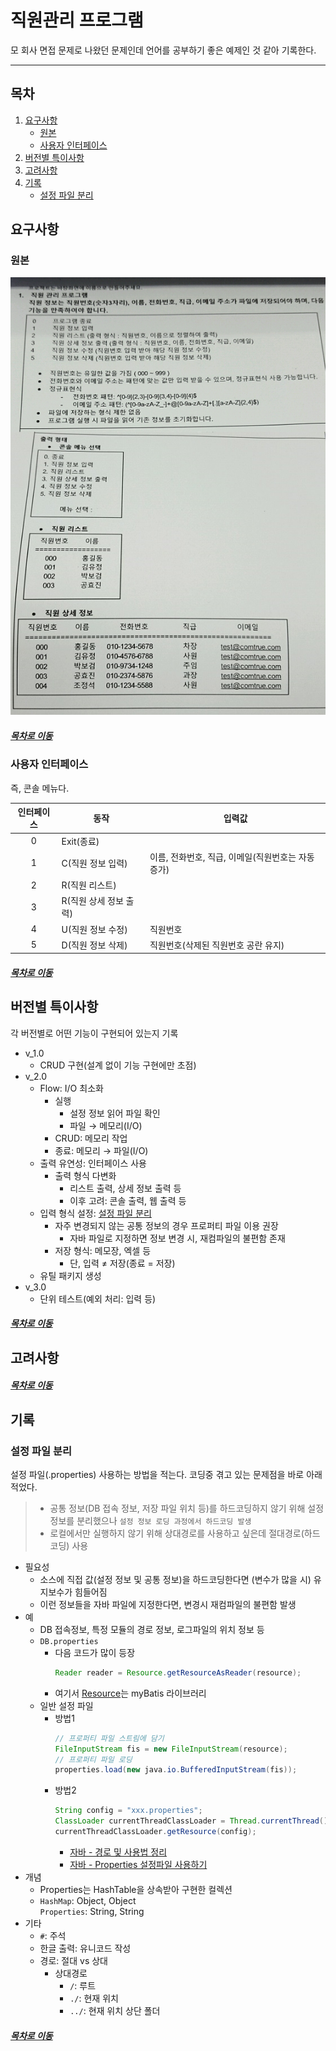직원관리 프로그램
=====
모 회사 면접 문제로 나왔던 문제인데 언어를 공부하기 좋은 예제인 것 같아 기록한다.
- - -
## 목차
1. [요구사항](#요구사항)
	* [원본](#원본)
	* [사용자 인터페이스](#사용자-인터페이스)
2. [버전별 특이사항](#버전별-특이사항)
3. [고려사항](#고려사항)
4. [기록](#기록)
	* [설정 파일 분리](#설정-파일-분리)

## 요구사항
### 원본
<img src="./img/comtrue.png" width="600" height="700"></br>

##### [목차로 이동](#목차)

### 사용자 인터페이스
즉, 콘솔 메뉴다.

| 인터페이스 | 동작 | 입력값 |
| :--: | -- | -- |
| 0 | Exit(종료) | |
| 1 | C(직원 정보 입력) | 이름, 전화번호, 직급, 이메일(직원번호는 자동증가) |
| 2 | R(직원 리스트) | |
| 3 | R(직원 상세 정보 출력) | |
| 4 | U(직원 정보 수정) | 직원번호 |
| 5 | D(직원 정보 삭제) | 직원번호(삭제된 직원번호 공란 유지) |

##### [목차로 이동](#목차)

## 버전별 특이사항
각 버전별로 어떤 기능이 구현되어 있는지 기록

* v_1.0
	* CRUD 구현(설계 없이 기능 구현에만 초점)
* v_2.0
	* Flow: I/O 최소화
		* 실행
			* 설정 정보 읽어 파일 확인
			* 파일 → 메모리(I/O)
		* CRUD: 메모리 작업
		* 종료: 메모리 → 파일(I/O)
	* 출력 유연성: 인터페이스 사용
		* 출력 형식 다변화
			* 리스트 출력, 상세 정보 출력 등
			* 이후 고려: 콘솔 출력, 웹 출력 등
	* 입력 형식 설정: [설정 파일 분리](#설정-파일-분리)
		* 자주 변경되지 않는 공통 정보의 경우 프로퍼티 파일 이용 권장
			* 자바 파일로 지정하면 정보 변경 시, 재컴파일의 불편함 존재
		* 저장 형식: 메모장, 엑셀 등
			* 단, 입력 ≠ 저장(종료 = 저장)
	* 유틸 패키지 생성
* v_3.0
	* 단위 테스트(예외 처리: 입력 등)

##### [목차로 이동](#목차)

## 고려사항


##### [목차로 이동](#목차)

## 기록
### 설정 파일 분리
설정 파일(.properties) 사용하는 방법을 적는다. 코딩중 겪고 있는 문제점을 바로 아래 적었다.

> * 공통 정보(DB 접속 정보, 저장 파일 위치 등)를 하드코딩하지 않기 위해 설정 정보를 분리했으나 `설정 정보 로딩 과정에서 하드코딩 발생`  
> * 로컬에서만 실행하지 않기 위해 상대경로를 사용하고 싶은데 절대경로(하드코딩) 사용

* 필요성
	* 소스에 직접 값(설정 정보 및 공통 정보)을 하드코딩한다면 (변수가 많을 시) 유지보수가 힘들어짐
	* 이런 정보들을 자바 파일에 지정한다면, 변경시 재컴파일의 불편함 발생
* 예
	* DB 접속정보, 특정 모듈의 경로 정보, 로그파일의 위치 정보 등
	* `DB.properties`
		* 다음 코드가 많이 등장  
			```java
			Reader reader = Resource.getResourceAsReader(resource);
			```
		* 여기서 [Resource](http://www.gisdeveloper.co.kr/?p=5168)는 myBatis 라이브러리
	* 일반 설정 파일
		* 방법1  
			```java
			// 프로퍼티 파일 스트림에 담기
			FileInputStream fis = new FileInputStream(resource);
			// 프로퍼티 파일 로딩
			properties.load(new java.io.BufferedInputStream(fis));
			```
		* 방법2  
			```java
			String config = "xxx.properties";
			ClassLoader currentThreadClassLoader = Thread.currentThread().getContextClassLoader();
			currentThreadClassLoader.getResource(config);
			```
			* [자바 - 경로 및 사용법 정리](https://hamait.tistory.com/360)
			* [자바 - Properties 설정파일 사용하기](https://daily-study.tistory.com/7)
* 개념
	* Properties는 HashTable을 상속받아 구현한 컬렉션
	* `HashMap`: Object, Object  
	  `Properties`: String, String
* 기타
	* `#`: 주석
	* 한글 출력: 유니코드 작성
	* 경로: 절대 vs 상대
		* 상대경로
			* `/`: 루트
			* `./`: 현재 위치
			* `../`: 현재 위치 상단 폴더

##### [목차로 이동](#목차)
